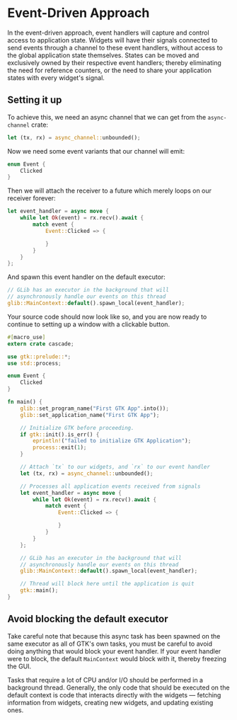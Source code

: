 # Event-Driven Approach

In the event-driven approach, event handlers will capture and control access to application state. Widgets will have their signals connected to send events through a channel to these event handlers, without access to the global application state themselves. States can be moved and exclusively owned by their respective event handlers; thereby eliminating the need for reference counters, or the need to share your application states with every widget's signal.

## Setting it up

To achieve this, we need an async channel that we can get from the `async-channel` crate:

```rust
let (tx, rx) = async_channel::unbounded();
```

Now we need some event variants that our channel will emit:

```rust
enum Event {
    Clicked
}
```

Then we will attach the receiver to a future which merely loops on our receiver forever:

```rust
let event_handler = async move {
    while let Ok(event) = rx.recv().await {
        match event {
            Event::Clicked => {

            }
        }
    }
};
```

And spawn this event handler on the default executor:

```rust
// GLib has an executor in the background that will
// asynchronously handle our events on this thread
glib::MainContext::default().spawn_local(event_handler);
```

Your source code should now look like so, and you are now ready to continue to setting up a window with a clickable button.

```rust
#[macro_use]
extern crate cascade;

use gtk::prelude::*;
use std::process;

enum Event {
    Clicked
}

fn main() {
    glib::set_program_name("First GTK App".into());
    glib::set_application_name("First GTK App");

    // Initialize GTK before proceeding.
    if gtk::init().is_err() {
        eprintln!("failed to initialize GTK Application");
        process::exit(1);
    }

    // Attach `tx` to our widgets, and `rx` to our event handler
    let (tx, rx) = async_channel::unbounded();

    // Processes all application events received from signals
    let event_handler = async move {
        while let Ok(event) = rx.recv().await {
            match event {
                Event::Clicked => {

                }
            }
        }
    };

    // GLib has an executor in the background that will
    // asynchronously handle our events on this thread
    glib::MainContext::default().spawn_local(event_handler);

    // Thread will block here until the application is quit
    gtk::main();
}
```

## Avoid blocking the default executor

Take careful note that because this async task has been spawned on the same executor as all of GTK's own tasks, you must be careful to avoid doing anything that would block your event handler. If your event handler were to block, the default `MainContext` would block with it, thereby freezing the GUI.

Tasks that require a lot of CPU and/or I/O should be performed in a background thread. Generally, the only code that should be executed on the default context is code that interacts directly with the widgets — fetching information from widgets, creating new widgets, and updating existing ones.